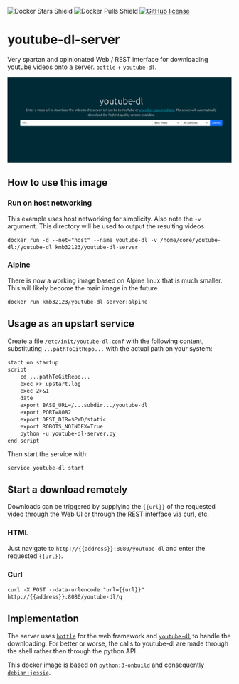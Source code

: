 ![Docker Stars Shield](https://img.shields.io/docker/stars/kmb32123/youtube-dl-server.svg?style=flat-square)
![Docker Pulls Shield](https://img.shields.io/docker/pulls/kmb32123/youtube-dl-server.svg?style=flat-square)
[![GitHub license](https://img.shields.io/badge/license-MIT-blue.svg?style=flat-square)](https://raw.githubusercontent.com/manbearwiz/youtube-dl-server/master/LICENSE)

# youtube-dl-server

Very spartan and opinionated Web / REST interface for downloading youtube videos onto a server. [`bottle`](https://github.com/bottlepy/bottle) + [`youtube-dl`](https://github.com/rg3/youtube-dl).

![screenshot][1]

## How to use this image

### Run on host networking

This example uses host networking for simplicity. Also note the `-v` argument. This directory will be used to output the resulting videos

```shell
docker run -d --net="host" --name youtube-dl -v /home/core/youtube-dl:/youtube-dl kmb32123/youtube-dl-server
```

### Alpine

There is now a working image based on Alpine linux that is much smaller. This will likely become the main image in the future

```shell
docker run kmb32123/youtube-dl-server:alpine
```

## Usage as an upstart service

Create a file `/etc/init/youtube-dl.conf` with the following content,
substituting `...pathToGitRepo...` with the actual path on your system:

    start on startup
    script
        cd ...pathToGitRepo...
        exec >> upstart.log
        exec 2>&1
        date
        export BASE_URL=/...subdir.../youtube-dl
        export PORT=8082
        export DEST_DIR=$PWD/static
        export ROBOTS_NOINDEX=True
        python -u youtube-dl-server.py
    end script

Then start the service with:

    service youtube-dl start

## Start a download remotely

Downloads can be triggered by supplying the `{{url}}` of the requested video through the Web UI or through the REST interface via curl, etc.

### HTML

Just navigate to `http://{{address}}:8080/youtube-dl` and enter the requested `{{url}}`.

### Curl

```shell
curl -X POST --data-urlencode "url={{url}}" http://{{address}}:8080/youtube-dl/q
```

## Implementation

The server uses [`bottle`](https://github.com/bottlepy/bottle) for the web framework and [`youtube-dl`](https://github.com/rg3/youtube-dl) to handle the downloading. For better or worse, the calls to youtube-dl are made through the shell rather then through the python API.

This docker image is based on [`python:3-onbuild`](https://registry.hub.docker.com/_/python/) and consequently [`debian:jessie`](https://registry.hub.docker.com/u/library/debian/).

[1]: https://raw.githubusercontent.com/manbearwiz/youtube-dl-server/master/youtube-dl-server.png
